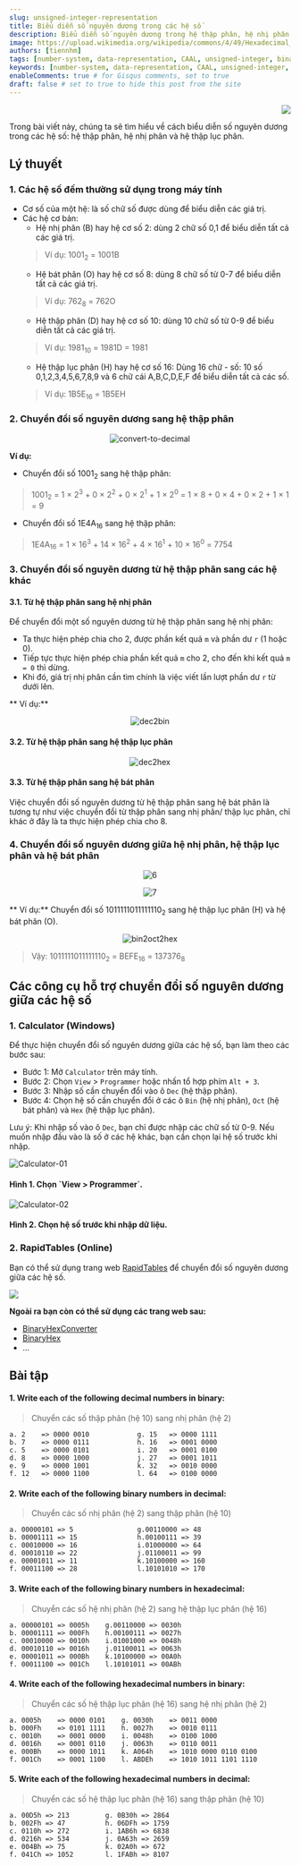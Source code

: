 ```yaml
---
slug: unsigned-integer-representation
title: Biểu diễn số nguyên dương trong các hệ số
description: Biểu diễn số nguyên dương trong hệ thập phân, hệ nhị phân và hệ thập lục phân
image: https://upload.wikimedia.org/wikipedia/commons/4/49/Hexadecimal_digit.png
authors: [tiennhm]
tags: [number-system, data-representation, CAAL, unsigned-integer, binary, hexadecimal, decimal]
keywords: [number-system, data-representation, CAAL, unsigned-integer, binary, hexadecimal, decimal]
enableComments: true # for Gisqus comments, set to true
draft: false # set to true to hide this post from the site
---
```


<p align="right">
    <img src="https://api.visitorbadge.io/api/visitors?path=https%3A%2F%2Ftiennhm.github.io%2Fblog%2Funsigned-integer-representation&label=⚪View&labelColor=%2337d67a&countColor=%23555555&style=flat&labelStyle=upper" loading='lazy' decoding='async'/>
</p>

Trong bài viết này, chúng ta sẽ tìm hiểu về cách biểu diễn số nguyên dương trong các hệ số: hệ thập phân, hệ nhị phân và hệ thập lục phân.

<!--truncate-->

## Lý thuyết

### 1. Các hệ số đếm thường sử dụng trong máy tính

- Cơ số của một hệ: là số chữ số được dùng để biểu diễn các giá trị.
- Các hệ cơ bản:
    + Hệ nhị phân (B) hay hệ cơ số 2: dùng 2 chữ số 0,1 để biểu diễn tất cả các giá trị.
    > Ví dụ: 1001<sub>2</sub> = 1001B
    + Hệ bát phân (O) hay hệ cơ số 8: dùng 8 chữ số từ 0-7 để biểu diễn tất cả các giá trị.
    > Ví dụ: 762<sub>8</sub> = 762O
    + Hệ thập phân (D) hay hệ cơ số 10: dùng 10 chữ số từ 0-9 để biểu diễn tất cả các giá trị.
    > Ví dụ: 1981<sub>10</sub> = 1981D = 1981
    + Hệ thập lục phân (H) hay hệ cơ số 16: Dùng 16 chữ - số: 10 số 0,1,2,3,4,5,6,7,8,9 và 6 chữ cái A,B,C,D,E,F để biểu diễn tất cả các số.
    > Ví dụ: 1B5E<sub>16</sub> = 1B5EH

### 2. Chuyển đổi số nguyên dương sang hệ thập phân

<p align="center">
    <img src="https://res.cloudinary.com/tiennhm/image/upload/v1702198414/docs/caal/01-data-representation-computer-arithmetic/C1-Number-systems-convert-to-decimal_xfbzdr.webp" loading='lazy' decoding='async' alt="convert-to-decimal"/>
</p>

**Ví dụ:**

- Chuyển đổi số 1001<sub>2</sub> sang hệ thập phân:
> 1001<sub>2</sub> = 1 × 2<sup>3</sup> + 0 × 2<sup>2</sup> + 0 × 2<sup>1</sup> + 1 × 2<sup>0</sup> = 1 × 8 + 0 × 4 + 0 × 2 + 1 × 1 = 9
- Chuyển đổi số 1E4A<sub>16</sub> sang hệ thập phân:
> 1E4A<sub>16</sub> = 1 × 16<sup>3</sup> + 14 × 16<sup>2</sup> + 4 × 16<sup>1</sup> + 10 × 16<sup>0</sup> = 7754

### 3. Chuyển đổi số nguyên dương từ hệ thập phân sang các hệ khác

#### 3.1. Từ hệ thập phân sang hệ nhị phân

Để chuyển đổi một số nguyên dương từ hệ thập phân sang hệ nhị phân:
- Ta thực hiện phép chia cho 2, được phần kết quả `m` và phần dư `r` (1 hoặc 0).
- Tiếp tực thực hiện phép chia phần kết quả `m` cho 2, cho đến khi kết quả `m = 0` thì dừng.
- Khi đó, giá trị nhị phân cần tìm chính là việc viết lần lượt phần dư `r` từ dưới lên.

** Ví dụ:**
<p align="center">
    <img src="https://res.cloudinary.com/tiennhm/image/upload/v1702200158/docs/caal/01-data-representation-computer-arithmetic/C1-Number-systems-dec2bin_ylfq9g.webp" loading='lazy' decoding='async' alt="dec2bin"/>
</p>

#### 3.2. Từ hệ thập phân sang hệ thập lục phân

<p align="center">
    <img src="https://res.cloudinary.com/tiennhm/image/upload/v1702200909/docs/caal/01-data-representation-computer-arithmetic/C1-Number-systems-dec2hexpng_kjh3au.webp" loading='lazy' decoding='async' alt="dec2hex"/>
</p>

#### 3.3. Từ hệ thập phân sang hệ bát phân

Việc chuyển đổi số nguyên dương từ hệ thập phân sang hệ bát phân là tương tự như việc chuyển đổi từ thập phân sang nhị phân/ thập lục phân, chỉ khác ở đây là ta thực hiện phép chia cho 8.

### 4. Chuyển đổi số nguyên dương giữa hệ nhị phân, hệ thập lục phân và hệ bát phân

<p align="center">
    <img src="https://res.cloudinary.com/tiennhm/image/upload/v1702192054/docs/caal/01-data-representation-computer-arithmetic/C1-Number-systems-06_dp3s7c.webp" loading='lazy' decoding='async' alt="6"/>
</p>

<p align="center">
    <img src="https://res.cloudinary.com/tiennhm/image/upload/v1702192054/docs/caal/01-data-representation-computer-arithmetic/C1-Number-systems-07_ts1oot.webp" loading='lazy' decoding='async' alt="7"/>
</p>

** Ví dụ:** Chuyển đổi số 1011111011111110<sub>2</sub> sang hệ thập lục phân (H) và hệ bát phân (O).

<p align="center">
    <img src="https://res.cloudinary.com/tiennhm/image/upload/v1702201384/docs/caal/01-data-representation-computer-arithmetic/C1-Number-systems-bin2oct2hex_dbezc6.webp" loading='lazy' decoding='async' alt="bin2oct2hex"/>
</p>

> Vậy: 1011111011111110<sub>2</sub> = BEFE<sub>16</sub> = 137376<sub>8</sub>

## Các công cụ hỗ trợ chuyển đổi số nguyên dương giữa các hệ số

### 1. Calculator (Windows)

Để thực hiện chuyển đổi số nguyên dương giữa các hệ số, bạn làm theo các bước sau:
- Bước 1: Mở `Calculator` trên máy tính.
- Bước 2: Chọn `View` > `Programmer` hoặc nhấn tổ hợp phím `Alt + 3`.
- Bước 3: Nhập số cần chuyển đổi vào ô `Dec` (hệ thập phân).
- Bước 4: Chọn hệ số cần chuyển đổi ở các ô `Bin` (hệ nhị phân), `Oct` (hệ bát phân) và `Hex` (hệ thập lục phân).

Lưu ý: Khi nhập số vào ô `Dec`, bạn chỉ được nhập các chữ số từ 0-9. Nếu muốn nhập đầu vào là số ở các hệ khác, bạn cần chọn lại hệ số trước khi nhập.

<div className="row">
    <div className="col" style={{display: 'flex', justifyContent: 'center', flexDirection: 'column'}}>
        <img src="https://res.cloudinary.com/tiennhm/image/upload/v1702201865/docs/caal/01-data-representation-computer-arithmetic/Calculator-01_vr079k.webp" loading='lazy' decoding='async' alt="Calculator-01"/>
        <h4 style={{padding: '20px'}}>Hình 1. Chọn `View &gt; Programmer`.</h4>
    </div>
    <div className="col" style={{display: 'flex', justifyContent: 'center', flexDirection: 'column'}}>
        <img src="https://res.cloudinary.com/tiennhm/image/upload/v1702201865/docs/caal/01-data-representation-computer-arithmetic/Calculator-02_jzmxts.webp" loading='lazy' decoding='async' alt="Calculator-02"/>
        <h4 style={{padding: '20px'}}>Hình 2. Chọn hệ số trước khi nhập dữ liệu.</h4>
    </div>
</div>

### 2. RapidTables (Online)

Bạn có thể sử dụng trang web [RapidTables](https://www.rapidtables.com/convert/number/index.html) để chuyển đổi số nguyên dương giữa các hệ số.

<img src="https://slorber-api-screenshot.netlify.app/https%3A%2F%2Fwww.rapidtables.com/showcase/" loading='lazy' decoding='async'/>

**Ngoài ra bạn còn có thể sử dụng các trang web sau:**
- [BinaryHexConverter](https://www.binaryhexconverter.com/)
- [BinaryHex](https://binaryhexconverter.com/decimal-to-hex-converter)
- ...

## Bài tập 

#### 1. Write each of the following decimal numbers in binary:

> Chuyển các số thập phân (hệ 10) sang nhị phân (hệ 2)

```
a. 2    => 0000 0010  	      	g. 15   => 0000 1111
b. 7    => 0000 0111            h. 16   => 0001 0000
c. 5 	=> 0000 0101	      	i. 20   => 0001 0100
d. 8    => 0000 1000         	j. 27   => 0001 1011
e. 9 	=> 0000 1001         	k. 32   => 0010 0000
f. 12   => 0000 1100         	l. 64   => 0100 0000
```

#### 2. Write each of the following binary numbers in decimal:

> Chuyển các số nhị phân (hệ 2) sang thập phân (hệ 10)

```
a. 00000101 => 5        		g.00110000 => 48
b. 00001111 => 15	      		h.00100111 => 39
c. 00010000 => 16	      		i.01000000 => 64
d. 00010110 => 22	      		j.01100011 => 99
e. 00001011 => 11 	      		k.10100000 => 160
f. 00011100 => 28	      		l.10101010 => 170
```

#### 3. Write each of the following binary numbers in hexadecimal:

> Chuyển các số hệ nhị phân (hệ 2) sang hệ thập lục phân (hệ 16)

```
a. 00000101 => 0005h    g.00110000 => 0030h
b. 00001111 => 000Fh    h.00100111 => 0027h
c. 00010000 => 0010h    i.01001000 => 0048h
d. 00010110 => 0016h    j.01100011 => 0063h
e. 00001011 => 000Bh    k.10100000 => 00A0h
f. 00011100 => 001Ch    l.10101011 => 00ABh
```

#### 4. Write each of the following hexadecimal numbers in binary:

> Chuyển các số hệ thập lục phân (hệ 16) sang hệ nhị phân (hệ 2)

```
a. 0005h    => 0000 0101    g. 0030h    => 0011 0000
b. 000Fh    => 0101 1111    h. 0027h    => 0010 0111
c. 0010h    => 0001 0000    i. 0048h    => 0100 1000
d. 0016h    => 0001 0110    j. 0063h    => 0110 0011
e. 000Bh    => 0000 1011    k. A064h    => 1010 0000 0110 0100
f. 001Ch    => 0001 1100    l. ABDEh    => 1010 1011 1101 1110
```
 
#### 5. Write each of the following hexadecimal numbers in decimal:

> Chuyển các số hệ thập lục phân (hệ 16) sang thập phân (hệ 10)

```
a. 00D5h => 213         g. 0B30h => 2864
b. 002Fh => 47          h. 06DFh => 1759
c. 0110h => 272			i. 1AB6h => 6838
d. 0216h => 534			j. 0A63h => 2659
e. 004Bh => 75			k. 02A0h => 672
f. 041Ch => 1052		l. 1FABh => 8107
```